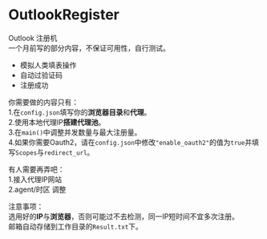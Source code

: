 # OutlookRegister  

Outlook 注册机  
一个月前写的部分内容，不保证可用性，自行测试。 

- 模拟人类填表操作  
- 自动过验证码  
- 注册成功  

你需要做的内容只有：  
1.在`config.json`填写你的**浏览器目录**和**代理**。  
2.使用本地代理IP**搭建代理池**。  
3.在`main()`中调整并发数量与最大注册量。  
4.如果你需要Oauth2，请在`config.json`中修改`"enable_oauth2"`的值为`true`并填写`Scopes`与`redirect_url`。  



有人需要再弄吧：  
1.接入代理IP网站  
2.agent/时区 调整  

注意事项：  
选用好的**IP**与**浏览器**，否则可能过不去检测，同一IP短时间不宜多次注册。  
邮箱自动存储到工作目录的`Result.txt`下。  
